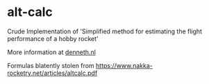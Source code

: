 # alt-calc
 Crude Implementation of 'Simplified method for estimating the flight performance of a hobby rocket'
 
 More information at [denneth.nl](https://denneth.nl/rocket-altitude-estimation-calculator/)
 
 Formulas blatently stolen from https://www.nakka-rocketry.net/articles/altcalc.pdf
